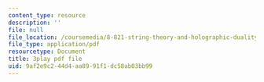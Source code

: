 ```yaml
---
content_type: resource
description: ''
file: null
file_location: /coursemedia/8-821-string-theory-and-holographic-duality-fall-2014/9af2e9c244d4aa8991f1dc58ab03bb99_LTEtH1gzwoE.pdf
file_type: application/pdf
resourcetype: Document
title: 3play pdf file
uid: 9af2e9c2-44d4-aa89-91f1-dc58ab03bb99
---
```

